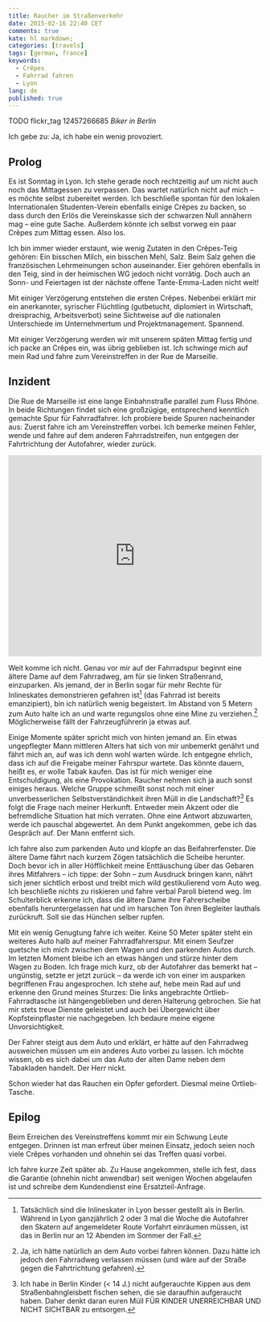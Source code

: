 ```yaml
---
title: Raucher im Straßenverkehr
date: 2015-02-16 22:40 CET
comments: true
kate: hl markdown;
categories: [travels]
tags: [german, france]
keywords:
  - Crêpes
  - Fahrrad fahren
  - Lyon
lang: de
published: true
---
```


TODO flickr_tag 12457266685
*Biker in Berlin*

Ich gebe zu: Ja, ich habe ein wenig provoziert.

## Prolog

Es ist Sonntag in Lyon. Ich stehe gerade noch rechtzeitig auf um nicht auch noch das Mittagessen zu verpassen. Das wartet natürlich nicht auf mich – es möchte selbst zubereitet werden. Ich beschließe spontan für den lokalen Internationalen Studenten-Verein ebenfalls einige Crêpes zu backen, so dass durch den Erlös die Vereinskasse sich der schwarzen Null annähern mag – eine gute Sache. Außerdem könnte ich selbst vorweg ein paar Crêpes zum Mittag essen. Also los.

<!--more-->

Ich bin immer wieder erstaunt, wie wenig Zutaten in den Crêpes-Teig gehören: Ein bisschen Milch, ein bisschen Mehl, Salz. Beim Salz gehen die französischen Lehrmeinungen schon auseinander. Eier gehören ebenfalls in den Teig, sind in der heimischen WG jedoch nicht vorrätig. Doch auch an Sonn- und Feiertagen ist der nächste offene Tante-Emma-Laden nicht weit!

Mit einiger Verzögerung entstehen die ersten Crêpes. Nebenbei erklärt mir ein anerkannter, syrischer Flüchtling (gutbetucht, diplomiert in Wirtschaft, dreisprachig, Arbeitsverbot) seine Sichtweise auf die nationalen Unterschiede im Unternehmertum und Projektmanagement. Spannend.

Mit einiger Verzögerung werden wir mit unserem späten Mittag fertig und ich packe an Crêpes ein, was übrig geblieben ist. Ich schwinge mich auf mein Rad und fahre zum Vereinstreffen in der Rue de Marseille.

## Inzident

Die Rue de Marseille ist eine lange Einbahnstraße parallel zum Fluss Rhône. In beide Richtungen findet sich eine großzügige, entsprechend kenntlich gemachte Spur für Fahrradfahrer. Ich probiere beide Spuren nacheinander aus: Zuerst fahre ich am Vereinstreffen vorbei. Ich bemerke meinen Fehler, wende und fahre auf dem anderen Fahrradstreifen, nun entgegen der Fahrtrichtung der Autofahrer, wieder zurück.

<iframe src="https://www.google.com/maps/embed?pb=!1m0!3m2!1sde!2sde!4v1423996500038!6m8!1m7!1s9t5x4w5bkgDD7fRvSFHu-g!2m2!1d45.747642!2d4.837344!3f40.66098962896328!4f-7.3730044820476195!5f0.7820865974627469" width="100%" height="400" frameborder="0" style="border:0"></iframe>

Weit komme ich nicht. Genau vor mir auf der Fahrradspur beginnt eine ältere Dame auf dem Fahrradweg, am für sie linken Straßenrand, einzuparken. Als jemand, der in Berlin sogar für mehr Rechte für Inlineskates demonstrieren gefahren ist[^1] (das Fahrrad ist bereits emanzipiert), bin ich natürlich wenig begeistert. Im Abstand von 5 Metern zum Auto halte ich an und warte regungslos ohne eine Mine zu verziehen.[^2] Möglicherweise fällt der Fahrzeugführerin ja etwas auf.

Einige Momente später spricht mich von hinten jemand an. Ein etwas ungepflegter Mann mittleren Alters hat sich von mir unbemerkt genährt und fährt mich an, auf was ich denn wohl warten würde. Ich entgegne ehrlich, dass ich auf die Freigabe meiner Fahrspur wartete. Das könnte dauern, heißt es, er wolle Tabak kaufen. Das ist für mich weniger eine Entschuldigung, als eine Provokation. Raucher nehmen sich ja auch sonst einiges heraus. Welche Gruppe schmeißt sonst noch mit einer unverbesserlichen Selbstverständichkeit ihren Müll in die Landschaft?[^3] Es folgt die Frage nach meiner Herkunft. Entweder mein Akzent oder die befremdliche Situation hat mich verraten. Ohne eine Antwort abzuwarten, werde ich pauschal abgewertet. An dem Punkt angekommen, gebe ich das Gespräch auf. Der Mann entfernt sich.

Ich fahre also zum parkenden Auto und klopfe an das Beifahrerfenster. Die ältere Dame fährt nach kurzem Zögen tatsächlich die Scheibe herunter. Doch bevor ich in aller Höfflichkeit meine Enttäuschung über das Gebaren ihres Mitfahrers – ich tippe: der Sohn – zum Ausdruck bringen kann, nährt sich jener sichtlich erbost und treibt mich wild gestikulierend vom Auto weg. Ich beschließe nichts zu riskieren und fahre verbal Paroli bietend weg. Im Schulterblick erkenne ich, dass die ältere Dame ihre Fahrerscheibe ebenfalls heruntergelassen hat und im harschen Ton ihren Begleiter lauthals zurückruft. Soll sie das Hünchen selber rupfen.

Mit ein wenig Genugtung fahre ich weiter. Keine 50 Meter später steht ein weiteres Auto halb auf meiner Fahrradfahrerspur. Mit einem Seufzer quetsche ich mich zwischen dem Wagen und den parkenden Autos durch. Im letzten Moment bleibe ich an etwas hängen und stürze hinter dem Wagen zu Boden. Ich frage mich kurz, ob der Autofahrer das bemerkt hat – ungünstig, setzte er jetzt zurück – da werde ich von einer im ausparken begriffenen Frau angesprochen. Ich stehe auf, hebe mein Rad auf und erkenne den Grund meines Sturzes: Die links angebrachte Ortlieb-Fahrradtasche ist hängengeblieben und deren Halterung gebrochen. Sie hat mir stets treue Dienste geleistet und auch bei Übergewicht über Kopfsteinpflaster nie nachgegeben. Ich bedaure meine eigene Unvorsichtigkeit.

Der Fahrer steigt aus dem Auto und erklärt, er hätte auf den Fahrradweg ausweichen müssen um ein anderes Auto vorbei zu lassen. Ich möchte wissen, ob es sich dabei um das Auto der alten Dame neben dem Tabakladen handelt. Der Herr nickt.

Schon wieder hat das Rauchen ein Opfer gefordert. Diesmal meine Ortlieb-Tasche.

## Epilog

Beim Erreichen des Vereinstreffens kommt mir ein Schwung Leute entgegen. Drinnen ist man erfreut über meinen Einsatz, jedoch seien noch viele Crêpes vorhanden und ohnehin sei das Treffen quasi vorbei.

Ich fahre kurze Zeit später ab. Zu Hause angekommen, stelle ich fest, dass die Garantie (ohnehin nicht anwendbar) seit wenigen Wochen abgelaufen ist und schreibe dem Kundendienst eine Ersatzteil-Anfrage.

[^1]: Tatsächlich sind die Inlineskater in Lyon besser gestellt als in Berlin. Während in Lyon ganzjährlich 2 oder 3 mal die Woche die Autofahrer den Skatern auf angemeldeter Route Vorfahrt einräumen müssen, ist das in Berlin nur an 12 Abenden im Sommer der Fall.

[^2]: Ja, ich hätte natürlich an dem Auto vorbei fahren können. Dazu hätte ich jedoch den Fahrradweg verlassen müssen (und wäre auf der Straße gegen die Fahrtrichtung gefahren).

[^3]: Ich habe in Berlin Kinder (< 14 J.) nicht aufgerauchte Kippen aus dem Straßenbahngleisbett fischen sehen, die sie daraufhin aufgeraucht haben. Daher denkt daran euren Müll FÜR KINDER UNERREICHBAR UND NICHT SICHTBAR zu entsorgen.
